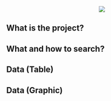 <p align="center">
  <img src="https://user-images.githubusercontent.com/46378210/84443430-f7ce3b00-ac15-11ea-946b-9937fe8042ab.png">
</p>

## What is the project?

## What and how to search?

## Data (Table)

## Data (Graphic)


